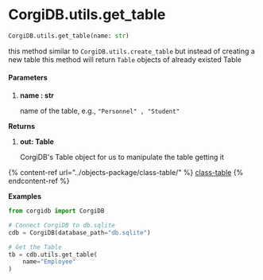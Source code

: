 # CorgiDB.utils.get\_table

```python
CorgiDB.utils.get_table(name: str)
```

this method similar to `CorgiDB.utils.create_table` but instead of creating a new table this method will return `Table` objects of already existed Table

#### **Parameters**

1.  **name : str**

    name of the table, e.g.,  `"Personnel" , "Student"`

**Returns**&#x20;

1.  **out: Table**

    CorgiDB's Table object for us to manipulate the table getting it

{% content-ref url="../objects-package/class-table/" %}
[class-table](../objects-package/class-table/)
{% endcontent-ref %}

**Examples**

```python
from corgidb import CorgiDB

# Connect CorgiDB to db.sqlite
cdb = CorgiDB(database_path="db.sqlite")

# Get the Table
tb = cdb.utils.get_table(
    name="Employee"
)
```

